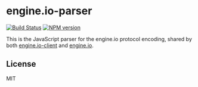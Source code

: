 
# engine.io-parser

[![Build Status](https://secure.travis-ci.org/Automattic/engine.io-parser.svg)](http://travis-ci.org/Automattic/engine.io-parser)
[![NPM version](https://badge.fury.io/js/engine.io-parser.svg)](http://badge.fury.io/js/engine.io-parser)

This is the JavaScript parser for the engine.io protocol encoding,
shared by both
[engine.io-client](https://github.com/Automattic/engine.io-client) and
[engine.io](https://github.com/Automattic/engine.io).

## License

MIT
